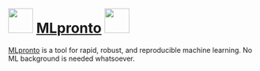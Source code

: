 <img src="https://cs.wellesley.edu/~btjaden/MLpronto/img/H_icon.png" width=50> [MLpronto](https://mlpronto.org) <img src="https://cs.wellesley.edu/~btjaden/MLpronto/img/H_icon.png" width=50>
==========

[MLpronto](https://mlpronto.org) is a tool for rapid, robust, and reproducible machine learning.
No ML background is needed whatsoever.
